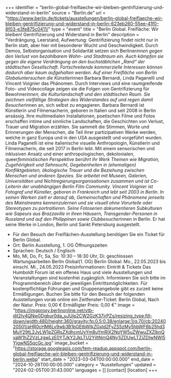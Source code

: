 +++
identifier = "berlin-global-freiflaeche-wir-bleiben-gentrifizierung-und-widerstand-in-berlin"
source = "Berlin.de"
url = "https://www.berlin.de/tickets/ausstellungen/berlin-global-freiflaeche-wir-bleiben-gentrifizierung-und-widerstand-in-berlin-623eb260-55ee-41f0-8f03-e3fe875c0411/"
type = "event"
title = "Berlin Global. Freifläche: Wir bleiben! Gentrifizierung und Widerstand in Berlin"
description = "Verdrängung, Leerstand, Aufwertung: Gentrifizierung findet nicht nur in Berlin statt, aber hier mit besonderer Wucht und Geschwindigkeit.
Durch Demos, Selbstorganisation und Solidarität setzen sich Berliner*innen gegen den Verlust von bezahlbarem Wohn- und Stadtraum ein. Auch kämpfen sie gegen die eigene Verdrängung an den buchstäblichen „Rand“ der städtischen Gesellschaft. Fortschreitende kommerzielle Interessen können dadurch aber kaum aufgehalten werden.
Auf einer Freifläche von Berlin Globaluntersuchen die Künstler*innen Barbara Bernardi, Linda Paganelli und Vincent Voignier das Phänomen. Durch Interviews und eine raumgreifende Foto- und Videocollage zeigen sie die Folgen von Gentrifizierung für Bewohner*innen, die Kulturlandschaft und den städtischen Raum. Sie zeichnen vielfältige Strategien des Widerstandes auf und regen damit Besucher*innen an, sich selbst zu engagieren.
Barbara Bernardi ist Künstlerin und Filmemacherin, geboren in Italien und seit 2008 in Berlin ansässig. Ihre multimedialen Installationen, poetischen Filme und Fotos erschaffen intime und sinnliche Landschaften, die Geschichten von Verlust, Trauer und Migration erzählen. Sie sammelt die Stimmen, Worte und Erinnerungen der Menschen, die Teil ihrer partizipativen Werke werden, welche in ganz Europa und in den USA ausgestellt und vorgeführt wurden.
Linda Paganelli ist eine italienische visuelle Anthropologin, Künstlerin und Filmemacherin, die seit 2017 in Berlin lebt. Mit einem sensorischen und inklusiven Ansatz und einer anthropologischen, dekolonialen, queer*feministischen Perspektive berührt ihr Werk Themen wie Migration, Zugehörigkeit und Sehnsucht, Gegebenheiten in (ehemaligen) Konfliktgebieten, ökologische Trauer und die Beziehung zwischen Menschen und anderen Spezies. Sie arbeitet mit Museen, Galerien, Universitäten und Nichtregierungsorganisationen zusammen und ist Co-Leiterin der unabhängigen Berlin Film Community.
Vincent Voignier ist Fotograf und Künstler, geboren in Frankreich und lebt seit 2003 in Berlin. In seinen Werken zielt er darauf ab, Gemeinschaften und Phänomene jenseits des Mainstreams kennenzulernen und sie visuell ohne Vorurteile oder Stereotypen zu portraitieren. Seine Fotoserien dokumentieren Subkulturen wie Sapeurs aus Brazzaville in ihren Häusern, Transgender-Personen in Russland und auf den Philippinen sowie Clubbesucher*innen in Berlin. Er hat seine Werke in London, Berlin und Sankt Petersburg ausgestellt.
- Für den Besuch der Freiflächen-Ausstellung benötigen Sie ein Ticket für Berlin Global.
- Ort: Berlin Ausstellung, 1. OG Öffnungszeiten
- Sprachen: Deutsch / Englisch
- Mo, Mi, Do, Fr, Sa, So: 10:30 – 18:30 Uhr, Di: geschlossen
Wartungsarbeiten Berlin Global(1. OG)
Berlin Global:
Mo., 22.05.2023 bis einschl. Mi., 24.05.2023
Preisinformationen: Eintritt & Tickets
Das Humboldt Forum ist ein offenes Haus und viele Ausstellungen und Veranstaltungen sind kostenfrei zugänglich. Informieren Sie sich bitte im Programmbereich über die jeweiligen Eintrittsmöglichkeiten. Für kostenpflichtige Führungen und Gruppenangebote gibt es zurzeit keine Ermäßigungen.
Buchen Sie bitte für den Besuch der folgenden Ausstellungen vorab online ein Zeitfenster-Ticket: Berlin Global, Nach der Natur.
Preis: 0,00 €
Ermäßigter Preis: 0,00 €"
image = "https://imgproxy.berlinonline.net/vtb-djt2Iv4QNw0Dgbur0da_uJUjp2CW2GzK37irPZs/resizing_type:fill-down/width:480/height:360/gravity:fp:0.5:0.38/enlarge:1/q:70/cb:2024020501/aHR0cHM6Ly9wb3B1bGEtbWlkZGxld2FyZS5zMy5hbWF6b25hd3MuY29tL2JvLW1pZGRsZXdhcmUvYm8uYmRlX2NoYW5uZWwuZXZlbnQvaW1hZ2VzLzgwLzE0YTJkY2JkLTU2YjItNmQ4Ny1iZDUwLTZiZDIwNWI5YjgwNS5qcGc.jpg"
image_bucket = "https://storage.googleapis.com/fem-readup.appspot.com/berlin-global-freiflaeche-wir-bleiben-gentrifizierung-und-widerstand-in-berlin.webp"
start_date = "2023-03-04T00:00:00.000"
end_date = "2024-10-28T00:00:00.000"
category = "Ausstellungen"
updated = "2024-02-05T00:31:43.000"
languages = []
[contact]
[location]
+++